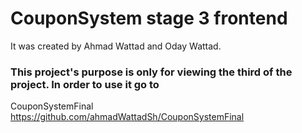 # CouponSystem stage 3 frontend
It was created by Ahmad Wattad and Oday Wattad.


### This project's purpose is only for viewing the third of the project. In order to use it go to 
CouponSystemFinal  https://github.com/ahmadWattadSh/CouponSystemFinal

